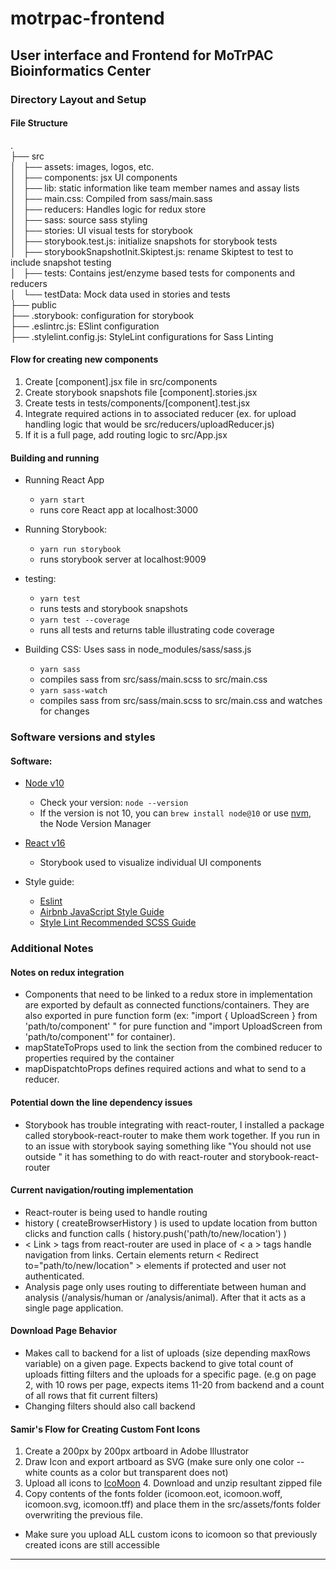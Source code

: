 # motrpac-frontend
**User interface and Frontend for MoTrPAC Bioinformatics Center**
---

### Directory Layout and Setup

#### File Structure

.  
├── src  
│   ├── assets: images, logos, etc.  
│   ├── components: jsx UI components  
│   ├── lib: static information like team member names and assay lists  
│   ├── main.css: Compiled from sass/main.sass  
│   ├── reducers: Handles logic for redux store  
│   ├── sass: source sass styling  
│   ├── stories: UI visual tests for storybook  
│   ├── storybook.test.js: initialize snapshots for storybook tests  
│   ├── storybookSnapshotInit.Skiptest.js: rename Skiptest to test to include snapshot testing  
│   ├── tests: Contains jest/enzyme based tests for components and reducers  
│   └── testData: Mock data used in stories and tests  
├── public  
├── .storybook: configuration for storybook  
├── .eslintrc.js: ESlint configuration  
├── .stylelint.config.js: StyleLint configurations for Sass Linting

#### Flow for creating new components
  1. Create \[component\].jsx file in src/components
  2. Create storybook snapshots file \[component\].stories.jsx
  3. Create tests in tests/components/\[component\].test.jsx
  4. Integrate required actions in to associated reducer (ex. for upload handling logic that would be src/reducers/uploadReducer.js)
  5. If it is a full page, add routing logic to src/App.jsx

#### Building and running

 * Running React App 
   - `yarn start`
   - runs core React app at localhost:3000

 * Running Storybook:
   - `yarn run storybook`
   - runs storybook server at localhost:9009

 * testing:
   - `yarn test`
   - runs tests and storybook snapshots
   - `yarn test --coverage`
   - runs all tests and returns table illustrating code coverage

 * Building CSS: Uses sass in node_modules/sass/sass.js
   - `yarn sass`
   - compiles sass from src/sass/main.scss to src/main.css
   - `yarn sass-watch`
   - compiles sass from src/sass/main.scss to src/main.css and watches for changes

### Software versions and styles

#### Software:

 * [Node v10](https://github.com/nodejs/Release)
     - Check your version: `node --version`
     - If the version is not 10, you can `brew install node@10` or use [nvm](https://github.com/creationix/nvm/blob/master/README.md#installation), the Node Version Manager
     
 * [React v16](https://reactjs.org/versions)
     - Storybook used to visualize individual UI components

 * Style guide:
     - [Eslint](https://github.com/eslint/eslint) 
     - [Airbnb JavaScript Style Guide](https://github.com/airbnb/javascript)
     - [Style Lint Recommended SCSS Guide](https://github.com/stylelint/stylelint-config-recommended)

### Additional Notes

#### Notes on redux integration
 - Components that need to be linked to a redux store in implementation are exported by default as connected functions/containers. They are also exported in pure function form (ex: "import { UploadScreen } from 'path/to/component' " for pure function and "import UploadScreen from 'path/to/component'" for container).
 - mapStateToProps used to link the section from the combined reducer to properties required by the container
 - mapDispatchtoProps defines required actions and what to send to a reducer.

#### Potential down the line dependency issues
  - Storybook has trouble integrating with react-router, I installed a package called storybook-react-router to make them work together. If you run in to an issue with storybook saying something like "You should not use <Link > outside <Router >" it has something to do with react-router and storybook-react-router

#### Current navigation/routing implementation
  - React-router is being used to handle routing
  - history ( createBrowserHistory ) is used to update location from button clicks and function calls ( history.push('path/to/new/location') )
  - \< Link > tags  from react-router are used in place of \< a > tags handle navigation from links. Certain elements return \< Redirect to="path/to/new/location" > elements if protected and user not authenticated.
  - Analysis page only uses routing to differentiate between human and analysis (/analysis/human or /analysis/animal). After that it acts as a single page application.

#### Download Page Behavior
  - Makes call to backend for a list of uploads (size depending maxRows variable) on a given page. Expects backend to give total count of uploads fitting filters and the uploads for a specific page. (e.g on page 2, with 10 rows per page, expects items 11-20  from backend and a count of all  rows that fit current filters)
  - Changing filters should also call backend

#### Samir's Flow for Creating Custom Font Icons
  1. Create a 200px by 200px artboard in Adobe Illustrator
  2. Draw Icon and export artboard as SVG (make sure only one color -- white counts as a color but transparent does not)
  3. Upload all icons to [IcoMoon](https://icomoon.io/app/#/select) 4. Download and unzip resultant zipped file
  5. Copy contents of the fonts folder (icomoon.eot, icomoon.woff, icomoon.svg, icomoon.tff) and place  them in the src/assets/fonts folder overwriting  the previous file. 

  - Make sure you upload ALL custom icons to icomoon so that previously created icons are still accessible

---
